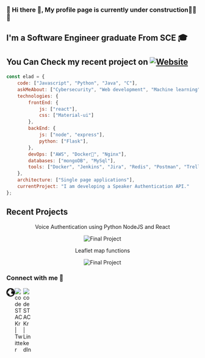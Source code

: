 ### 🚧 Hi there 👋, My profile page is currently under construction👷🏾 🚧


## I'm a Software Engineer graduate From SCE 🎓
## You Can Check my recent project on   [![Website](https://img.shields.io/website?label=therandom.dev&style=for-the-badge&url=https%3A%2F%therandom.dev)](https://therandom.dev)

```javascript
const elad = {
    code: ["Javascript", "Python", "Java", "C"],
    askMeAbout: ["Cybersecurity", "Web development", "Machine learning"],
    technologies: {
        frontEnd: {
            js: ["react"],
            css: ["Material-ui"]
        },
        backEnd: {
            js: ["node", "express"],
            python: ["Flask"],
        },
        devOps: ["AWS", "Docker🐳", "Nginx"],
        databases: ["mongoDB", "MySql"],
        tools: ["Docker", "Jenkins", "Jira", "Redis", "Postman", "Trello"],
    },
    architecture: ["Single page applications"],
    currentProject: "I am developing a Speaker Authentication API."
};
```

## Recent Projects
<div align="center">
    <p>
        Voice Authentication using Python NodeJS and React 
    </p>
        <img width="500" src="https://user-images.githubusercontent.com/34191499/125207248-e1b90100-e293-11eb-9d48-d8feae2cf572.gif" alt="Final Project">
</div>

<div align="center">
    <p>
        Leaflet map functions 
    </p>
        <img width="500" src="https://user-images.githubusercontent.com/34191499/127322611-59dac555-4dd3-4f15-b58e-50322ef54051.gif" alt="Final Project">
</div>


### Connect with me 💬

[<img align="left" alt="codeSTACKr.com" width="22px" src="https://raw.githubusercontent.com/iconic/open-iconic/master/svg/globe.svg" />][website]
[<img align="left" alt="codeSTACKr | Twitter" width="22px" src="https://cdn.jsdelivr.net/npm/simple-icons@v3/icons/twitter.svg" />][twitter]
[<img align="left" alt="codeSTACKr | LinkedIn" width="22px" src="https://cdn.jsdelivr.net/npm/simple-icons@v3/icons/linkedin.svg" />][linkedin]




<!--
**elad2235/elad2235** is a ✨ _special_ ✨ repository because its `README.md` (this file) appears on your GitHub profile.

Here are some ideas to get you started:

- 🔭 I’m currently working on ...
- 🌱 I’m currently learning ...
- 👯 I’m looking to collaborate on ...
- 🤔 I’m looking for help with ...
- 💬 Ask me about ...
- 📫 How to reach me: ...
- 😄 Pronouns: ...
- ⚡ Fun fact: ...
-->

[website]: https://therandom.dev
[twitter]: https://twitter.com/elad2235
[linkedin]: https://linkedin.com/in/elad-pezarker
